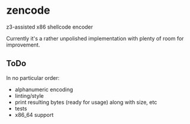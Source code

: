 # zencode

z3-assisted x86 shellcode encoder 

Currently it's a rather unpolished implementation with plenty of room for improvement.

## ToDo

In no particular order:

- alphanumeric encoding
- linting/style
- print resulting bytes (ready for usage) along with size, etc
- tests
- x86\_64 support
